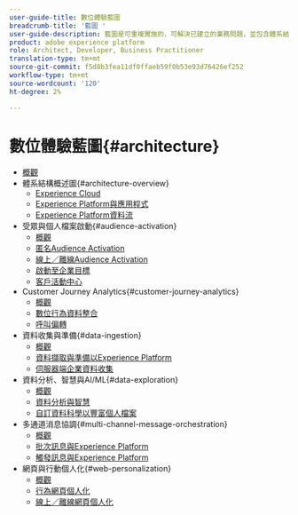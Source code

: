 ```yaml
---
user-guide-title: 數位體驗藍圖
breadcrumb-title: '藍圖 '
user-guide-description: 藍圖是可重複實施的，可解決已建立的業務問題，並包含體系結構圖、技術考量和相關文檔連結。
product: adobe experience platform
role: Architect, Developer, Business Practitioner
translation-type: tm+mt
source-git-commit: f5d8b3fea11df0ffaeb59f0b53e93d76426ef252
workflow-type: tm+mt
source-wordcount: '120'
ht-degree: 2%

---
```


# 數位體驗藍圖{#architecture}

+ [概觀](/help/blueprints/overview.md)
+ 體系結構概述圖{#architecture-overview}
   + [Experience Cloud](/help/blueprints/experience-platform/experience-cloud.md)
   + [Experience Platform與應用程式](/help/blueprints/experience-platform/platform-applications.md)
   + [Experience Platform資料流](/help/blueprints/experience-platform/platform-data-flow.md)
+ 受眾與個人檔案啟動{#audience-activation}
   + [概觀](/help/blueprints/audience-activation/overview.md)
   + [匿名Audience Activation](/help/blueprints/audience-activation/anonymous.md)
   + [線上／離線Audience Activation](/help/blueprints/audience-activation/online-offline.md)
   + [啟動至企業目標](/help/blueprints/audience-activation/enterprise-destinations.md)
   + [客戶活動中心](/help/blueprints/audience-activation/customer-activity.md)
+ Customer Journey Analytics{#customer-journey-analytics}
   + [概觀](/help/blueprints/customer-journey-analytics/overview.md)
   + [數位行為資料整合](/help/blueprints/customer-journey-analytics/digital-behavioral-data-consolidation.md)
   + [呼叫偏轉](/help/blueprints/customer-journey-analytics/call-deflect.md)
+ 資料收集與準備{#data-ingestion}
   + [概觀](/help/blueprints/data-ingestion/overview.md)
   + [資料擷取與準備以Experience Platform](/help/blueprints/data-ingestion/ingestion.md)
   + [伺服器端企業資料收集](/help/blueprints/data-ingestion/server-side-collection.md)
+ 資料分析、智慧與AI/ML{#data-exploration}
   + [概觀](/help/blueprints/data-insights/overview.md)
   + [資料分析與智慧](/help/blueprints/data-insights/analysis.md)
   + [自訂資料科學以豐富個人檔案](/help/blueprints/data-insights/data-science.md)
+ 多通道消息協調{#multi-channel-message-orchestration}
   + [概觀](/help/blueprints/multi-channel-message-orchestration/overview.md)
   + [批次訊息與Experience Platform](/help/blueprints/multi-channel-message-orchestration/batch-messaging.md)
   + [觸發訊息與Experience Platform](/help/blueprints/multi-channel-message-orchestration/triggered-messaging.md)
+ 網頁與行動個人化{#web-personalization}
   + [概觀](/help/blueprints/web-personalization/overview.md)
   + [行為網頁個人化](/help/blueprints/web-personalization/behavioral.md)
   + [線上／離線網頁個人化](/help/blueprints/web-personalization/online-offline.md)

